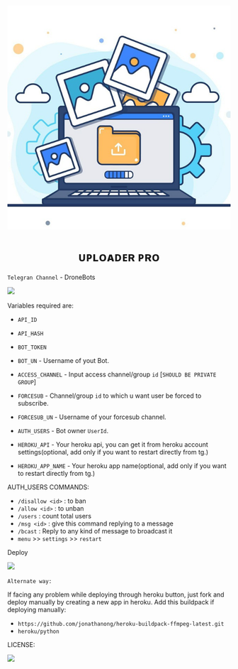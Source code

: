 <p align="center">
  <img src="./LOCAL/IMG_20220110_205610_275.jpg" alt="uploaderpro poster">
</p>
<h1 align="center">
  <b>ᴜᴘʟᴏᴀᴅᴇʀ ᴘʀᴏ</b>
</h1>

`Telegran Channel` - DroneBots
<p><a href="https://t.me/DroneBots"> <img src="https://img.shields.io/badge/Telegram-Join%20Channel-red?style=for-the-badge&logo=telegram" width="220""/></a></p>

Variables required are:
* `API_ID`

* `API_HASH`

* `BOT_TOKEN`
  
* `BOT_UN` - Username of yout Bot.
  
* `ACCESS_CHANNEL` - Input access channel/group `id` [`SHOULD BE PRIVATE GROUP`]

* `FORCESUB` - Channel/group `id` to which u want user be forced to subscribe.

* `FORCESUB_UN` - Username of your forcesub channel.
  
* `AUTH_USERS` - Bot owner `UserId`.
  
* `HEROKU_API` - Your heroku api, you can get it from heroku account settings(optional, add only if you want to restart directly from tg.)

* `HEROKU_APP_NAME` - Your heroku app name(optional, add only if you want to restart directly from tg.)
                       
AUTH_USERS COMMANDS:
  
  - `/disallow <id>` : to ban
  - `/allow <id>` : to unban
  - `/users` : count total users
  - `/msg <id>` : give this command replying to a message
  - `/bcast` : Reply to any kind of message to broadcast it
  - `menu` >> `settings` >>  `restart`
  
Deploy 

<p><a href="https://heroku.com/deploy"> <img src="https://img.shields.io/badge/Deploy%20To%20Heroku-blue?style=for-the-badge&logo=heroku" width="250""/></a></p>

`Alternate way:`

If facing any problem while deploying through heroku button, just fork and deploy manually by creating a new app in heroku.
Add this buildpack if deploying manually: 
- `https://github.com/jonathanong/heroku-buildpack-ffmpeg-latest.git`
- `heroku/python`

LICENSE:

<p><a href="https://github.com/vasusen-code/UploaderPro/blob/main/LICENSE.txt"> <img src="https://img.shields.io/badge/LICENSE-red?style=for-the-badge&logo=gnu" width="250""/></a></p>

